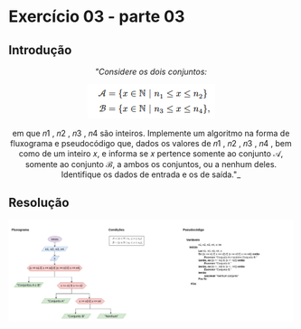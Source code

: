 # Exercício 03 - parte 03
  
## Introdução 
<div align="center">

_"Considere os dois conjuntos:_

![](../../imagens/3en-03.png)


em que 𝑛1
, 𝑛2
, 𝑛3
, 𝑛4
 são inteiros. Implemente um algoritmo na forma de fluxograma
e pseudocódigo que, dados os valores de 𝑛1
, 𝑛2
, 𝑛3
, 𝑛4
, bem como de um inteiro 𝑥,
e informa se 𝑥 pertence somente ao conjunto 𝒜, somente ao conjunto ℬ, a ambos
os conjuntos, ou a nenhum deles. Identifique os dados de entrada e os de saída."_

</div>

## Resolução


<div align="center">

![](../../imagens/3ex-03.png)

</div>

